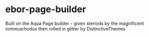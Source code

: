 ebor-page-builder
=================

Built on the Aqua Page builder - given steriods by the magnificent tommusrhodus then rolled in glitter by DistinctiveThemes
